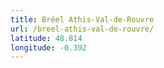 ```yaml
---
title: Bréel Athis-Val-de-Rouvre
url: /breel-athis-val-de-rouvre/
latitude: 48.814
longitude: -0.392
---
```


